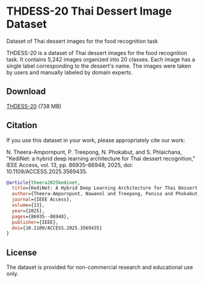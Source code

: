 # THDESS-20 Thai Dessert Image Dataset
Dataset of Thai dessert images for the food recognition task

THDESS-20 is a dataset of Thai dessert images for the food recognition task. It contains 5,242 images organized into 20 classes. Each image has a single label corresponding to the dessert's name. The images were taken by users and manually labeled by domain experts.

## Download
[THDESS-20](https://drive.google.com/file/d/16nvoQOusNCd0Nju6YTwbvvDV7yfRoTQg/view?usp=sharing) (738 MB)

## Citation
If you use this dataset in your work, please appropriately cite our work:

N. Theera-Ampornpunt, P. Treepong, N. Phokabut, and S. Phlaichana, "KediNet: a hybrid deep learning architecture for Thai dessert recognition," IEEE Access, vol. 13, pp. 86935–86948, 2025, doi: 10.1109/ACCESS.2025.3569435.
```bibtex
@article{theera2025kedinet,
  title={KediNet: A Hybrid Deep Learning Architecture for Thai Dessert Recognition},
  author={Theera-Ampornpunt, Nawanol and Treepong, Panisa and Phokabut, Naphadon and Phlaichana, Sarawut},
  journal={IEEE Access},
  volume={13},
  year={2025},
  pages={86935--86948},
  publisher={IEEE},
  doi={10.1109/ACCESS.2025.3569435}
}
```

## License
The dataset is provided for non-commercial research and educational use only.
